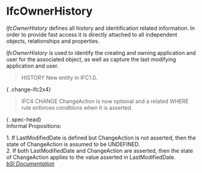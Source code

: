 IfcOwnerHistory
===============
_IfcOwnerHistory_ defines all history and identification related information.
In order to provide fast access it is directly attached to all independent
objects, relationships and properties.  
  
_IfcOwnerHistory_ is used to identify the creating and owning application and
user for the associated object, as well as capture the last modifying
application and user.  
  
> HISTORY  New entity in IFC1.0.  
  
{ .change-ifc2x4}  
> IFC4 CHANGE  ChangeAction is now optional and a related WHERE rule enforces
> conditions when it is asserted.  
  
{ .spec-head}  
Informal Propositions:  
  
1\. If LastModifiedDate is defined but ChangeAction is not asserted, then the
state of ChangeAction is assumed to be UNDEFINED.  
2\. If both LastModifiedDate and ChangeAction are asserted, then the state of
ChangeAction applies to the value asserted in LastModifiedDate.  
[ _bSI
Documentation_](https://standards.buildingsmart.org/IFC/DEV/IFC4_2/FINAL/HTML/schema/ifcutilityresource/lexical/ifcownerhistory.htm)


